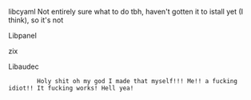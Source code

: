 libcyaml
    Not entirely sure what to do tbh, haven't gotten it to istall yet (I think), so it's not 

Libpanel

zix

Libaudec

            Holy shit oh my god I made that myself!!! Me!! a fucking idiot!! It fucking works! Hell yea!